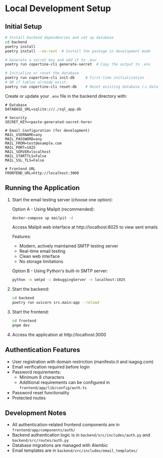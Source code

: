 # Local Development Setup

## Initial Setup

```bash
# Install backend dependencies and set up database
cd backend
poetry install
poetry install --no-root  # Install the package in development mode

# Generate a secret key and add it to .env
poetry run copertine-cli generate-secret  # Copy the output to .env

# Initialize or reset the database
poetry run copertine-cli init-db     # First-time initialization
# OR if tables already exist:
poetry run copertine-cli reset-db    # Reset existing database (⚠️ Deletes all data)
```

Create or update your `.env` file in the backend directory with:
```
# Database
DATABASE_URL=sqlite:///./sql_app.db

# Security
SECRET_KEY=<paste-generated-secret-here>

# Email Configuration (for development)
MAIL_USERNAME=any
MAIL_PASSWORD=any
MAIL_FROM=test@example.com
MAIL_PORT=1025
MAIL_SERVER=localhost
MAIL_STARTTLS=False
MAIL_SSL_TLS=False

# Frontend URL
FRONTEND_URL=http://localhost:3000
```

## Running the Application

1. Start the email testing server (choose one option):

   Option A - Using Mailpit (recommended):
   ```bash
   docker-compose up mailpit -d
   ```
   Access Mailpit web interface at http://localhost:8025 to view sent emails
   
   Features:
   - Modern, actively maintained SMTP testing server
   - Real-time email testing
   - Clean web interface
   - No storage limitations

   Option B - Using Python's built-in SMTP server:
   ```bash
   python -m smtpd -c DebuggingServer -n localhost:1025
   ```

2. Start the backend:
   ```bash
   cd backend
   poetry run uvicorn src.main:app --reload
   ```

3. Start the frontend:
   ```bash
   cd frontend
   pnpm dev
   ```

4. Access the application at http://localhost:3000

## Authentication Features

- User registration with domain restriction (manifesto.it and isagog.com)
- Email verification required before login
- Password requirements:
  - Minimum 8 characters
  - Additional requirements can be configured in `frontend/app/lib/config/auth.ts`
- Password reset functionality
- Protected routes

## Development Notes

- All authentication-related frontend components are in `frontend/app/components/auth/`
- Backend authentication logic is in `backend/src/includes/auth.py` and `backend/src/routes/auth.py`
- Database migrations are managed with Alembic
- Email templates are in `backend/src/includes/email_templates/`
